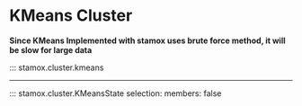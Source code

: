 # KMeans Cluster

**Since KMeans Implemented with stamox uses brute force method, it will be slow for large data**

::: stamox.cluster.kmeans

---

::: stamox.cluster.KMeansState
    selection:
        members: false